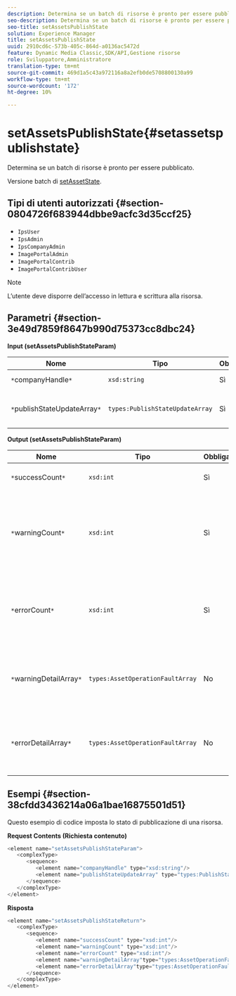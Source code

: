 ```yaml
---
description: Determina se un batch di risorse è pronto per essere pubblicato.
seo-description: Determina se un batch di risorse è pronto per essere pubblicato.
seo-title: setAssetsPublishState
solution: Experience Manager
title: setAssetsPublishState
uuid: 2910cd6c-573b-405c-864d-a0136ac5472d
feature: Dynamic Media Classic,SDK/API,Gestione risorse
role: Sviluppatore,Amministratore
translation-type: tm+mt
source-git-commit: 469d1a5c43a972116a8a2efb0de5708800130a99
workflow-type: tm+mt
source-wordcount: '172'
ht-degree: 10%

---
```



# setAssetsPublishState{#setassetspublishstate}

Determina se un batch di risorse è pronto per essere pubblicato.

Versione batch di [setAssetState](../../../operations/c-operations-intro/c-methods/r-set-asset-publish-state.md#reference-9efc2eeea42348e0b1d5f3d1005c6563).

## Tipi di utenti autorizzati {#section-0804726f683944dbbe9acfc3d35ccf25}

* `IpsUser`
* `IpsAdmin`
* `IpsCompanyAdmin`
* `ImagePortalAdmin`
* `ImagePortalContrib`
* `ImagePortalContribUser`

>[!NOTE]
>
>L’utente deve disporre dell’accesso in lettura e scrittura alla risorsa.

## Parametri {#section-3e49d7859f8647b990d75373cc8dbc24}

**Input (setAssetsPublishStateParam)**

| Nome | Tipo | Obbligatorio | Descrizione |
|---|---|---|---|
| `*`companyHandle`*` | `xsd:string` | Sì | Tratta l&#39;azienda. |
| `*`publishStateUpdateArray`*` | `types:PublishStateUpdateArray` | Sì | Array di valori dello stato di pubblicazione per le risorse. |

**Output (setAssetsPublishStateParam)**

| Nome | Tipo | Obbligatorio | Descrizione |
|---|---|---|---|
| `*`successCount`*` | `xsd:int` | Sì | Numero di risorse aggiornate. |
| `*`warningCount`*` | `xsd:int` | Sì | Numero di risorse che hanno generato un avviso quando l&#39;operazione ha tentato di aggiornarle. |
| `*`errorCount`*` | `xsd:int` | Sì | Numero di risorse che hanno generato un errore quando l&#39;operazione ha tentato di eliminarle. |
| `*`warningDetailArray`*` | `types:AssetOperationFaultArray` | No | Dettagli associati agli aggiornamenti delle risorse che hanno generato un avviso. |
| `*`errorDetailArray`*` | `types:AssetOperationFaultArray` | No | Dettagli associati agli aggiornamenti delle risorse che hanno generato un errore. |

## Esempi {#section-38cfdd3436214a06a1bae16875501d51}

Questo esempio di codice imposta lo stato di pubblicazione di una risorsa.

**Request Contents (Richiesta contenuto)**

```java
<element name="setAssetsPublishStateParam">
   <complexType>
      <sequence>
         <element name="companyHandle" type="xsd:string"/>
         <element name="publishStateUpdateArray" type="types:PublishStateUpdateArray"/>
      </sequence>
   </complexType>
</element>
```

**Risposta**

```java
<element name="setAssetsPublishStateReturn">
   <complexType>
      <sequence>
         <element name="successCount" type="xsd:int"/>
         <element name="warningCount" type="xsd:int"/>
         <element name="errorCount" type="xsd:int"/>
         <element name="warningDetailArray"type="types:AssetOperationFaultArray" minOccurs="0"/>
         <element name="errorDetailArray"type="types:AssetOperationFaultArray" minOccurs="0"/>
      </sequence>
   </complexType>
</element>
```

